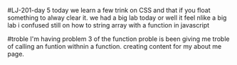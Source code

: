 #LJ-201-day 5
today we learn a few trink on CSS and that if you float something to alway clear it.
we had a big lab today or well it feel nlike a big lab i confused still on how to string array with a function in
javascript

#troble I'm having
problem 3 of the function proble is been giving me troble of calling an funtion withnin a function.
creating content for my about me page.
